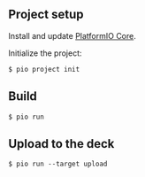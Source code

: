 ## Project setup

Install and update [PlatformIO Core](https://docs.platformio.org/en/latest/core/installation.html).

Initialize the project:
```console
$ pio project init
```

## Build

```console
$ pio run
```

## Upload to the deck

```console
$ pio run --target upload
```
